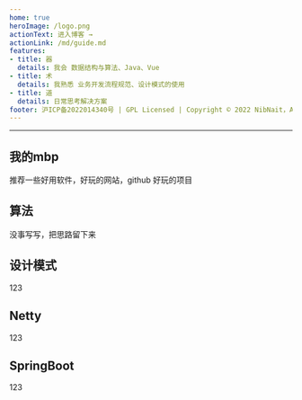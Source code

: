 ```yaml
---
home: true
heroImage: /logo.png
actionText: 进入博客 →
actionLink: /md/guide.md
features:
- title: 器
  details: 我会 数据结构与算法、Java、Vue
- title: 术
  details: 我熟悉 业务开发流程规范、设计模式的使用
- title: 道
  details: 日常思考解决方案
footer: 沪ICP备2022014340号 | GPL Licensed | Copyright © 2022 NibNait，All rights reserved.
---
```


---
## 我的mbp
推荐一些好用软件，好玩的网站，github 好玩的项目

## 算法
没事写写，把思路留下来

## 设计模式
123

## Netty
123

## SpringBoot
123